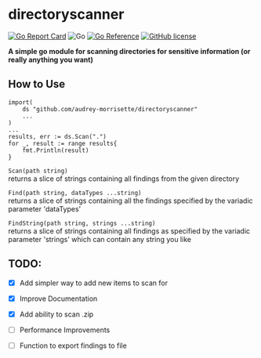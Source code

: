 # directoryscanner
[![Go Report Card](https://goreportcard.com/badge/github.com/audrey-morrisette/directoryscanner)](https://goreportcard.com/report/github.com/audrey-morrisette/directoryscanner) ![Go](https://github.com/audrey-morrisette/directoryscanner/workflows/Go/badge.svg) [![Go Reference](https://pkg.go.dev/badge/github.com/audrey-morrisette/directoryscanner.svg)](https://pkg.go.dev/github.com/audrey-morrisette/directoryscanner) [![GitHub license](https://img.shields.io/github/license/Naereen/StrapDown.js.svg)](https://github.com/Naereen/StrapDown.js/blob/master/LICENSE)



**A simple go module for scanning directories for sensitive information (or really anything you want)**

## How to Use

```
import(
    ds "github.com/audrey-morrisette/directoryscanner"
    ...
)
...
results, err := ds.Scan(".")
for _, result := range results{
    fmt.Println(result)
}
```

`Scan(path string)`  
returns a slice of strings containing all findings from the given directory

`Find(path string, dataTypes ...string)`  
returns a slice of strings containing all the findings specified by the variadic parameter 'dataTypes'

`FindString(path string, strings ...string)`  
returns a slice of strings containing all findings as specified by the variadic parameter 'strings' which can contain any string you like

## TODO:
- [x] Add simpler way to add new items to scan for
- [x] Improve Documentation
- [x] Add ability to scan .zip
- [ ] Performance Improvements
- [ ] Function to export findings to file

